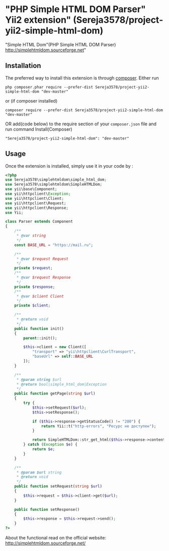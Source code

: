"PHP Simple HTML DOM Parser" Yii2 extension" (Sereja3578/project-yii2-simple-html-dom)
===============
"Simple HTML Dom"(PHP Simple HTML DOM Parser) http://simplehtmldom.sourceforge.net"

Installation
------------

The preferred way to install this extension is through [composer](http://getcomposer.org/download/).
Either run
```
php composer.phar require --prefer-dist Sereja3578/project-yii2-simple-html-dom "dev-master"
```
or (if composer installed)
```
composer require --prefer-dist Sereja3578/project-yii2-simple-html-dom "dev-master"
```
OR add(code below) to the require section of your `composer.json` file and run command Install(Composer)
```
"Sereja3578/project-yii2-simple-html-dom": "dev-master"
```

Usage
-----

Once the extension is installed, simply use it in your code by  :

```php
<?php
use Sereja3578\simplehtmldom\simple_html_dom;
use Sereja3578\simplehtmldom\SimpleHTMLDom;
use yii\base\Component;
use yii\httpclient\Exception;
use yii\httpclient\Client;
use yii\httpclient\Request;
use yii\httpclient\Response;
use Yii;

class Parser extends Component
{
    /**
     * @var string
     */
    const BASE_URL = "https://mail.ru";

    /**
     * @var $request Request
     */
    private $request;
    /**
     * @var $request Response
     */
    private $response;
    /**
     * @var $client Client
     */
    private $client;

    /**
     * @return void
     */
    public function init()
    {
        parent::init();

        $this->client = new Client([
            "transport" => "yii\httpclient\CurlTransport",
            "baseUrl" => self::BASE_URL
        ]);
    }

    /**
     * @param string $url
     * @return bool|simple_html_dom|Exception
     */
    public function getPage(string $url)
    {
        try {
            $this->setRequest($url);
            $this->setResponse();

            if ($this->response->getStatusCode() != "200") {
                return Yii::t("http-errors", "Ресурс не доступен");
            }

            return SimpleHTMLDom::str_get_html($this->response->content);
        } catch (Exception $e) {
            return $e;
        }
    }

    /**
     * @param $url string
     * @return void
     */
    public function setRequest(string $url)
    {
        $this->request = $this->client->get($url);
    }

    public function setResponse()
    {
        $this->response = $this->request->send();
    }
?>
```
About the functional read on the official website: http://simplehtmldom.sourceforge.net/
